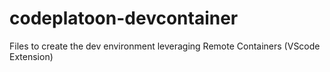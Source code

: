 # codeplatoon-devcontainer
Files to create the dev environment leveraging Remote Containers (VScode Extension)
